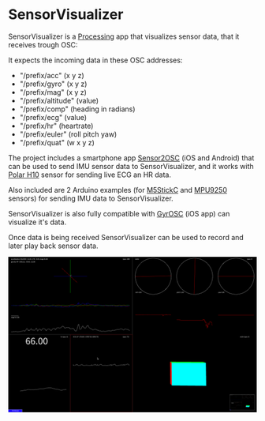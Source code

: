 # SensorVisualizer

SensorVisualizer is a [Processing](https://processing.org/) app that visualizes sensor data, that it receives trough OSC:

It expects the incoming data in these OSC addresses:
- "/prefix/acc" (x y z)
- "/prefix/gyro" (x y z)
- "/prefix/mag" (x y z)
- "/prefix/altitude" (value)
- "/prefix/comp" (heading in radians)
- "/prefix/ecg" (value)
- "/prefix/hr" (heartrate)
- "/prefix/euler" (roll pitch yaw)
- "/prefix/quat" (w x y z)

The project includes a smartphone app [Sensor2OSC](https://github.com/kasparsj/Sensor2OSC) (iOS and Android) that can be used to send IMU sensor data to SensorVisualizer, and it works with [Polar H10](https://www.polar.com/en/sensors/h10-heart-rate-sensor) sensor for sending live ECG an HR data.

Also included are 2 Arduino examples (for [M5StickC](https://github.com/kasparsj/SensorVisualizer/tree/main/Arduino/m5StickC_MPU6886_OSC) and [MPU9250](https://github.com/kasparsj/SensorVisualizer/tree/main/Arduino/MPU9250_DMP_OSC) sensors) for sending IMU data to SensorVisualizer.

SensorVisualizer is also fully compatible with [GyrOSC](https://apps.apple.com/de/app/gyrosc/id418751595) (iOS app) can visualize it's data.

Once data is being received SensorVisualizer can be used to record and later play back sensor data.

![Polar H10](/Screenshot/polar-h10.png?raw=true "Polar H10")
